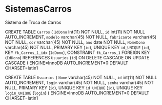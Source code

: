 # SistemasCarros
Sistema de Troca de Carros 

CREATE TABLE `Carros` (
  `IdDono` int(11) NOT NULL,
  `id` int(11) NOT NULL AUTO_INCREMENT,
  `modelo` varchar(45) NOT NULL,
  `fabricante` varchar(45) NOT NULL,
  `cor` varchar(45) NOT NULL,
  `ano` date NOT NULL,
  `NomeDono` varchar(45) NOT NULL,
  PRIMARY KEY (`id`),
  UNIQUE KEY `id_UNIQUE` (`id`),
  KEY `fk_Carros_1_idx` (`IdDono`),
  CONSTRAINT `fk_Carros_1` FOREIGN KEY (`IdDono`) REFERENCES `Usuarios` (`id`) ON DELETE CASCADE ON UPDATE CASCADE
) ENGINE=InnoDB AUTO_INCREMENT=0 DEFAULT CHARSET=latin1

CREATE TABLE `Usuarios` (
  `Nome` varchar(45) NOT NULL,
  `id` int(11) NOT NULL AUTO_INCREMENT,
  `login` varchar(45) NOT NULL,
  `senha` varchar(45) NOT NULL,
  PRIMARY KEY (`id`),
  UNIQUE KEY `id_UNIQUE` (`id`),
  UNIQUE KEY `login_UNIQUE` (`login`)
) ENGINE=InnoDB AUTO_INCREMENT=0 DEFAULT CHARSET=latin1
